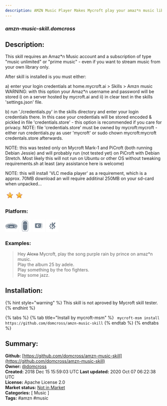 ```yaml
---
description: AMZN Music Player Makes Mycroft play your amaz*n music library as if its name was Alexa -
---
```


### _amzn-music-skill.domcross_  
## Description:  
This skill requires an Amaz*n Music account and a subscription of type "music unlimited" or "prime music" - even if you want to stream music from your own library only.

After skill is installed is you must either:

a) enter your login credentials at home.mycroft.ai > Skills > Amzn music
WARNING: with this option your Amaz\*n username and password will be stored i) on a server hosted by mycroft.ai and ii) in clear text in the skills 'settings.json' file.

b) run './credentials.py' in the skills directory and enter your login credentials there.
In this case your credentials will be stored encoded & pickled in file 'credentials.store' - this option is recommended if you care for privacy.
NOTE: file 'credentials.store' must be owned by mycroft:mycroft - either run credentials.py as user 'mycroft' or sudo chown mycroft:mycroft credentals.store afterwards.

NOTE: this was tested only on Mycroft Mark-1 and PiCroft (both running Debian Jessie) and will probably run (not tested yet) on PiCroft with Debian Stretch.
Most likely this will not run on Ubuntu or other OS without tweaking requirements.sh at least (any assistance here is welcome)

NOTE: this will install 'VLC media player' as a requirement, which is a approx. 70MB download an will require additinal 250MB on your sd-card when unpacked...  
  
![](../.gitbook/assets/star.png)![](../.gitbook/assets/star.png)  
  
### Platform:  
 ![Mark I](../.gitbook/assets/mark-1-icon.png)  ![Mark II](../.gitbook/assets/mark-2-icon.png)  ![Picroft](../.gitbook/assets/picroft-icon.png)  ![plasmoid](../.gitbook/assets/kde.png)   
### Examples:  
> Hey ~~Alexa~~ Mycroft, play the song purple rain by prince on amaz*n music.  
> Play the album 25 by adele.  
> Play something by the foo fighters.  
> Play some jazz.  
  
## Installation:  
{% hint style="warning" %}
This skill is not aproved by Mycroft skill tester.
{% endhint %}
    
{% tabs %}
{% tab title="Install by mycroft-msm" %}
``` mycroft-msm install https://github.com/domcross/amzn-music-skill```
{% endtab %}
  {% endtabs %}
    
## Summary:  
**Github:** [https://github.com/domcross/amzn-music-skill](https://github.com/domcross/amzn-music-skill)  
**Owner:** [@domcross](https://github.com/domcross)  
**Created:** 2018 Dec 15 15:59:03 UTC  **Last updated:** 2020 Oct 07 06:22:38 UTC  
**License:** Apache License 2.0  
**Market status:** [Not in Market](https://market.mycroft.ai/skill/)  
**Categories:** [ Music ]   
**Tags:** \#amzn \#music   
